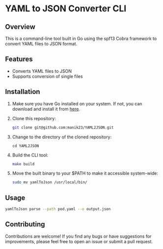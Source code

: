 # YAML to JSON Converter CLI

## Overview
This is a command-line tool built in Go using the spf13 Cobra framework to convert YAML files to JSON format.

## Features
- Converts YAML files to JSON
- Supports conversion of single files

## Installation
1. Make sure you have Go installed on your system. If not, you can download and install it from [here](https://golang.org/doc/install).
2. Clone this repository:

   ```bash
   git clone git@github.com:manik23/YAML2JSON.git
   ```

3. Change to the directory of the cloned repository:
    ```   
    cd YAML2JSON
    ```

4. Build the CLI tool:
    ```bash
    make build
    ```

5. Move the built binary to your $PATH to make it accessible system-wide:

    ```bash
    sudo mv yamlToJson /usr/local/bin/
    ```

## Usage
```bash
yamlToJson parse --path pod.yaml --o output.json
``` 

## Contributing

Contributions are welcome! If you find any bugs or have suggestions for improvements, please feel free to open an issue or submit a pull request.